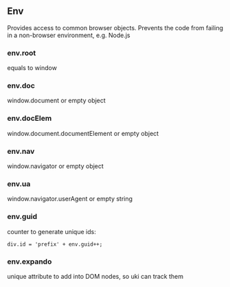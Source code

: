 ## Env

Provides access to common browser objects. Prevents the code from failing in a non-browser environment, e.g. Node.js

### env.root

equals to window

### env.doc

window.document or empty object

### env.docElem

window.document.documentElement or empty object

### env.nav

window.navigator or empty object

### env.ua

window.navigator.userAgent or empty string

### env.guid

counter to generate unique ids:

    div.id = 'prefix' + env.guid++;
    
### env.expando

unique attribute to add into DOM nodes, so uki can track them

